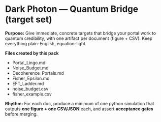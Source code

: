 # Dark Photon — Quantum Bridge (target set)

**Purpose:** Give immediate, concrete targets that bridge your portal work to quantum credibility, with one artifact per document (figure + CSV). Keep everything plain-English, equation-light.

**Files created by this pack**

- Portal_Lingo.md
- Noise_Budget.md
- Decoherence_Portals.md
- Fisher_Epsilon.md
- EFT_Ladder.md
- noise_budget.csv
- fisher_example.csv

**Rhythm:** For each doc, produce a minimum of one python simulation that outputs **one figure + one CSV/JSON** each, and assert **acceptance gates** before merging.
